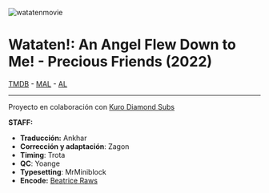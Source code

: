 ![watatenmovie](https://wsrv.nl/?url=https://image.tmdb.org/t/p/original/tToNewUsNbQ1ThA5y7TaAEJSbgj.jpg&h=480)

#  Wataten!: An Angel Flew Down to Me! - Precious Friends (2022) 

[TMDB](https://www.themoviedb.org/movie/966709) - [MAL](https://myanimelist.net/anime/44141/Watashi_ni_Tenshi_ga_Maiorita_Precious_Friends) - [AL](https://anilist.co/anime/126425/Watashi-ni-Tenshi-ga-Maiorita-Precious-Friends/)

---

Proyecto en colaboración con [Kuro Diamond Subs](https://www.kurodiamondsubs.xyz/proyectos/watashi-ni-tenshi-ga-maiorita-precious-friends/)

**STAFF:**

- **Traducción:** Ankhar
- **Corrección y adaptación**: Zagon
- **Timing**: Trota
- **QC**: Yoange
- **Typesetting**: MrMiniblock
- **Encode:** [Beatrice Raws](https://beatrice-raws.org/release/watashi-ni-tenshi-ga-maiorita-precious-friends-1080p)